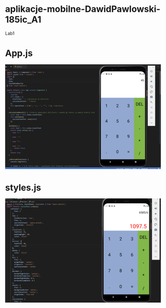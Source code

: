 # aplikacje-mobilne-DawidPawlowski-185ic_A1

 Lab1

# App.js
![alt text](https://github.com/DawidPawlowski123/aplikacje-mobilne-DawidPawlowski-185ic_A1/blob/master/Lab1Kalkulator/1.png)
# styles.js
![alt text](https://github.com/DawidPawlowski123/aplikacje-mobilne-DawidPawlowski-185ic_A1/blob/master/Lab1Kalkulator/2.png)
